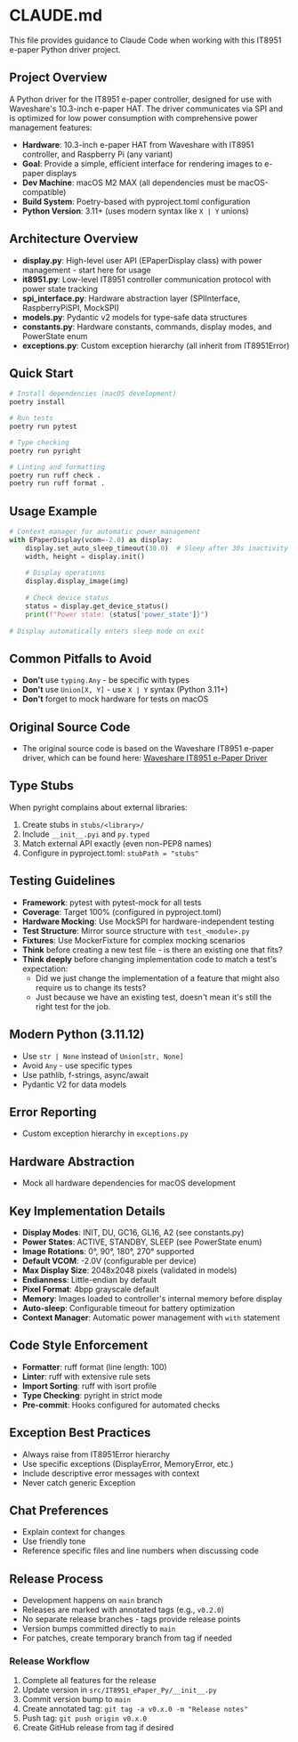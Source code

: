 # CLAUDE.md

This file provides guidance to Claude Code when working with this IT8951 e-paper Python driver project.

## Project Overview

A Python driver for the IT8951 e-paper controller, designed for use with Waveshare's 10.3-inch e-paper HAT. The driver communicates via SPI and is optimized for low power consumption with comprehensive power management features:

- **Hardware**: 10.3-inch e-paper HAT from Waveshare with IT8951 controller, and Raspberry Pi (any variant)
- **Goal**: Provide a simple, efficient interface for rendering images to e-paper displays
- **Dev Machine**: macOS M2 MAX (all dependencies must be macOS-compatible)
- **Build System**: Poetry-based with pyproject.toml configuration
- **Python Version**: 3.11+ (uses modern syntax like `X | Y` unions)

## Architecture Overview

- **display.py**: High-level user API (EPaperDisplay class) with power management - start here for usage
- **it8951.py**: Low-level IT8951 controller communication protocol with power state tracking
- **spi_interface.py**: Hardware abstraction layer (SPIInterface, RaspberryPiSPI, MockSPI)
- **models.py**: Pydantic v2 models for type-safe data structures
- **constants.py**: Hardware constants, commands, display modes, and PowerState enum
- **exceptions.py**: Custom exception hierarchy (all inherit from IT8951Error)

## Quick Start

```bash
# Install dependencies (macOS development)
poetry install

# Run tests
poetry run pytest

# Type checking
poetry run pyright

# Linting and formatting
poetry run ruff check .
poetry run ruff format .

```

## Usage Example

```python
# Context manager for automatic power management
with EPaperDisplay(vcom=-2.0) as display:
    display.set_auto_sleep_timeout(30.0)  # Sleep after 30s inactivity
    width, height = display.init()
    
    # Display operations
    display.display_image(img)
    
    # Check device status
    status = display.get_device_status()
    print(f"Power state: {status['power_state']}")
    
# Display automatically enters sleep mode on exit
```

## Common Pitfalls to Avoid

- **Don't** use `typing.Any` - be specific with types
- **Don't** use `Union[X, Y]` - use `X | Y` syntax (Python 3.11+)
- **Don't** forget to mock hardware for tests on macOS

## Original Source Code

- The original source code is based on the Waveshare IT8951 e-paper driver, which can be found here: [Waveshare IT8951 e-Paper Driver](https://github.com/waveshareteam/IT8951-ePaper/tree/master/Raspberry)

## Type Stubs

When pyright complains about external libraries:

1. Create stubs in `stubs/<library>/`
2. Include `__init__.pyi` and `py.typed`
3. Match external API exactly (even non-PEP8 names)
4. Configure in pyproject.toml: `stubPath = "stubs"`

## Testing Guidelines

- **Framework**: pytest with pytest-mock for all tests
- **Coverage**: Target 100% (configured in pyproject.toml)
- **Hardware Mocking**: Use MockSPI for hardware-independent testing
- **Test Structure**: Mirror source structure with `test_<module>.py`
- **Fixtures**: Use MockerFixture for complex mocking scenarios
- **Think** before creating a new test file - is there an existing one that fits?
- **Think deeply** before changing implementation code to match a test's expectation:
  - Did we just change the implementation of a feature that might also require us to change its tests?
  - Just because we have an existing test, doesn't mean it's still the right test for the job.

## Modern Python (3.11.12)

- Use `str | None` instead of `Union[str, None]`
- Avoid `Any` - use specific types
- Use pathlib, f-strings, async/await
- Pydantic V2 for data models

## Error Reporting

- Custom exception hierarchy in `exceptions.py`

## Hardware Abstraction

- Mock all hardware dependencies for macOS development

## Key Implementation Details

- **Display Modes**: INIT, DU, GC16, GL16, A2 (see constants.py)
- **Power States**: ACTIVE, STANDBY, SLEEP (see PowerState enum)
- **Image Rotations**: 0°, 90°, 180°, 270° supported
- **Default VCOM**: -2.0V (configurable per device)
- **Max Display Size**: 2048x2048 pixels (validated in models)
- **Endianness**: Little-endian by default
- **Pixel Format**: 4bpp grayscale default
- **Memory**: Images loaded to controller's internal memory before display
- **Auto-sleep**: Configurable timeout for battery optimization
- **Context Manager**: Automatic power management with `with` statement

## Code Style Enforcement

- **Formatter**: ruff format (line length: 100)
- **Linter**: ruff with extensive rule sets
- **Import Sorting**: ruff with isort profile
- **Type Checking**: pyright in strict mode
- **Pre-commit**: Hooks configured for automated checks

## Exception Best Practices

- Always raise from IT8951Error hierarchy
- Use specific exceptions (DisplayError, MemoryError, etc.)
- Include descriptive error messages with context
- Never catch generic Exception

## Chat Preferences

- Explain context for changes
- Use friendly tone
- Reference specific files and line numbers when discussing code

## Release Process

- Development happens on `main` branch
- Releases are marked with annotated tags (e.g., `v0.2.0`)
- No separate release branches - tags provide release points
- Version bumps committed directly to `main`
- For patches, create temporary branch from tag if needed

### Release Workflow

1. Complete all features for the release
2. Update version in `src/IT8951_ePaper_Py/__init__.py`
3. Commit version bump to `main`
4. Create annotated tag: `git tag -a v0.x.0 -m "Release notes"`
5. Push tag: `git push origin v0.x.0`
6. Create GitHub release from tag if desired
